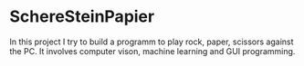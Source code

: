 # SchereSteinPapier
In this project I try to build a programm to play rock, paper, scissors against the PC. It involves computer vison, machine
learning and GUI programming.
